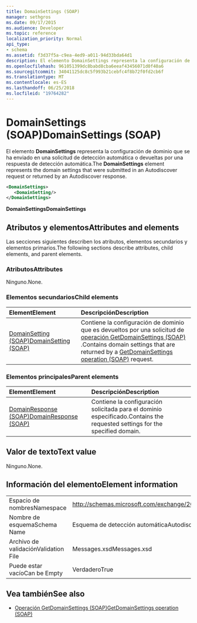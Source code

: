 ```yaml
---
title: DomainSettings (SOAP)
manager: sethgros
ms.date: 09/17/2015
ms.audience: Developer
ms.topic: reference
localization_priority: Normal
api_type:
- schema
ms.assetid: f3d37f5a-c9ea-4ed9-a011-94d33bda64d1
description: El elemento DomainSettings representa la configuración de dominio que se ha enviado en una solicitud de detección automática o devueltas por una respuesta de detección automática.
ms.openlocfilehash: 961051399dc8babd8cba6eeaf43456071d0f40a6
ms.sourcegitcommit: 34041125dc8c5f993b21cebfc4f8b72f0fd2cb6f
ms.translationtype: MT
ms.contentlocale: es-ES
ms.lasthandoff: 06/25/2018
ms.locfileid: "19764282"
---
```

# <a name="domainsettings-soap"></a><span data-ttu-id="9029e-103">DomainSettings (SOAP)</span><span class="sxs-lookup"><span data-stu-id="9029e-103">DomainSettings (SOAP)</span></span>

<span data-ttu-id="9029e-104">El elemento **DomainSettings** representa la configuración de dominio que se ha enviado en una solicitud de detección automática o devueltas por una respuesta de detección automática.</span><span class="sxs-lookup"><span data-stu-id="9029e-104">The **DomainSettings** element represents the domain settings that were submitted in an Autodiscover request or returned by an Autodiscover response.</span></span> 
  
```XML
<DomainSettings>
   <DomainSetting/>
</DomainSettings>
```

 <span data-ttu-id="9029e-105">**DomainSettings**</span><span class="sxs-lookup"><span data-stu-id="9029e-105">**DomainSettings**</span></span>
## <a name="attributes-and-elements"></a><span data-ttu-id="9029e-106">Atributos y elementos</span><span class="sxs-lookup"><span data-stu-id="9029e-106">Attributes and elements</span></span>

<span data-ttu-id="9029e-107">Las secciones siguientes describen los atributos, elementos secundarios y elementos primarios.</span><span class="sxs-lookup"><span data-stu-id="9029e-107">The following sections describe attributes, child elements, and parent elements.</span></span>
  
### <a name="attributes"></a><span data-ttu-id="9029e-108">Atributos</span><span class="sxs-lookup"><span data-stu-id="9029e-108">Attributes</span></span>

<span data-ttu-id="9029e-109">Ninguno.</span><span class="sxs-lookup"><span data-stu-id="9029e-109">None.</span></span>
  
### <a name="child-elements"></a><span data-ttu-id="9029e-110">Elementos secundarios</span><span class="sxs-lookup"><span data-stu-id="9029e-110">Child elements</span></span>

|<span data-ttu-id="9029e-111">**Element**</span><span class="sxs-lookup"><span data-stu-id="9029e-111">**Element**</span></span>|<span data-ttu-id="9029e-112">**Descripción**</span><span class="sxs-lookup"><span data-stu-id="9029e-112">**Description**</span></span>|
|:-----|:-----|
|[<span data-ttu-id="9029e-113">DomainSetting (SOAP)</span><span class="sxs-lookup"><span data-stu-id="9029e-113">DomainSetting (SOAP)</span></span>](domainsetting-soap.md) <br/> |<span data-ttu-id="9029e-114">Contiene la configuración de dominio que es devueltos por una solicitud de [operación GetDomainSettings (SOAP)](getdomainsettings-operation-soap.md) .</span><span class="sxs-lookup"><span data-stu-id="9029e-114">Contains domain settings that are returned by a [GetDomainSettings operation (SOAP)](getdomainsettings-operation-soap.md) request.</span></span>  <br/> |
   
### <a name="parent-elements"></a><span data-ttu-id="9029e-115">Elementos principales</span><span class="sxs-lookup"><span data-stu-id="9029e-115">Parent elements</span></span>

|<span data-ttu-id="9029e-116">**Element**</span><span class="sxs-lookup"><span data-stu-id="9029e-116">**Element**</span></span>|<span data-ttu-id="9029e-117">**Descripción**</span><span class="sxs-lookup"><span data-stu-id="9029e-117">**Description**</span></span>|
|:-----|:-----|
|[<span data-ttu-id="9029e-118">DomainResponse (SOAP)</span><span class="sxs-lookup"><span data-stu-id="9029e-118">DomainResponse (SOAP)</span></span>](domainresponse-soap.md) <br/> |<span data-ttu-id="9029e-119">Contiene la configuración solicitada para el dominio especificado.</span><span class="sxs-lookup"><span data-stu-id="9029e-119">Contains the requested settings for the specified domain.</span></span>  <br/> |
   
## <a name="text-value"></a><span data-ttu-id="9029e-120">Valor de texto</span><span class="sxs-lookup"><span data-stu-id="9029e-120">Text value</span></span>

<span data-ttu-id="9029e-121">Ninguno.</span><span class="sxs-lookup"><span data-stu-id="9029e-121">None.</span></span>
  
## <a name="element-information"></a><span data-ttu-id="9029e-122">Información del elemento</span><span class="sxs-lookup"><span data-stu-id="9029e-122">Element information</span></span>

|||
|:-----|:-----|
|<span data-ttu-id="9029e-123">Espacio de nombres</span><span class="sxs-lookup"><span data-stu-id="9029e-123">Namespace</span></span>  <br/> |http://schemas.microsoft.com/exchange/2010/Autodiscover  <br/> |
|<span data-ttu-id="9029e-124">Nombre de esquema</span><span class="sxs-lookup"><span data-stu-id="9029e-124">Schema Name</span></span>  <br/> |<span data-ttu-id="9029e-125">Esquema de detección automática</span><span class="sxs-lookup"><span data-stu-id="9029e-125">Autodiscover schema</span></span>  <br/> |
|<span data-ttu-id="9029e-126">Archivo de validación</span><span class="sxs-lookup"><span data-stu-id="9029e-126">Validation File</span></span>  <br/> |<span data-ttu-id="9029e-127">Messages.xsd</span><span class="sxs-lookup"><span data-stu-id="9029e-127">Messages.xsd</span></span>  <br/> |
|<span data-ttu-id="9029e-128">Puede estar vacío</span><span class="sxs-lookup"><span data-stu-id="9029e-128">Can be Empty</span></span>  <br/> |<span data-ttu-id="9029e-129">Verdadero</span><span class="sxs-lookup"><span data-stu-id="9029e-129">True</span></span>  <br/> |
   
## <a name="see-also"></a><span data-ttu-id="9029e-130">Vea también</span><span class="sxs-lookup"><span data-stu-id="9029e-130">See also</span></span>

- [<span data-ttu-id="9029e-131">Operación GetDomainSettings (SOAP)</span><span class="sxs-lookup"><span data-stu-id="9029e-131">GetDomainSettings operation (SOAP)</span></span>](getdomainsettings-operation-soap.md)

